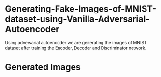 # Generating-Fake-Images-of-MNIST-dataset-using-Vanilla-Adversarial-Autoencoder

Using adversarial autoencoder we are generating the images of MNIST dataset after training the Encoder, Decoder and Discriminator network.

# Generated Images

